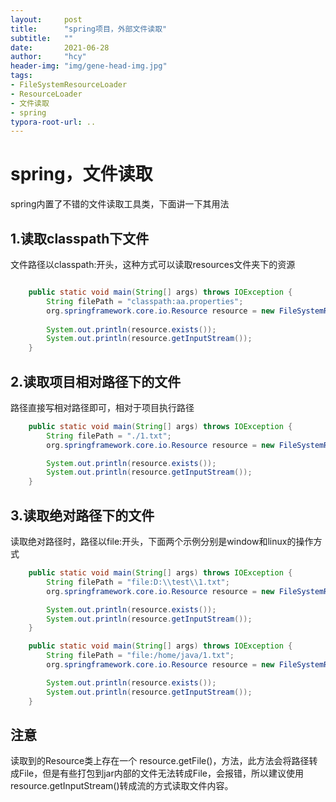 ```yaml
---
layout:     post
title:      "spring项目，外部文件读取"
subtitle:   ""
date:       2021-06-28
author:     "hcy"
header-img: "img/gene-head-img.jpg"
tags:
- FileSystemResourceLoader
- ResourceLoader
- 文件读取
- spring
typora-root-url: ..
---
```




# spring，文件读取

spring内置了不错的文件读取工具类，下面讲一下其用法
    
## 1.读取classpath下文件
   文件路径以classpath:开头，这种方式可以读取resources文件夹下的资源

```java

    public static void main(String[] args) throws IOException {
        String filePath = "classpath:aa.properties";
        org.springframework.core.io.Resource resource = new FileSystemResourceLoader().getResource(filePath);
        
        System.out.println(resource.exists());
        System.out.println(resource.getInputStream());
    }

```    
    

## 2.读取项目相对路径下的文件

路径直接写相对路径即可，相对于项目执行路径

```java
    public static void main(String[] args) throws IOException {
        String filePath = "./1.txt";
        org.springframework.core.io.Resource resource = new FileSystemResourceLoader().getResource(filePath);

        System.out.println(resource.exists());
        System.out.println(resource.getInputStream());
    }
```

## 3.读取绝对路径下的文件

读取绝对路径时，路径以file:开头，下面两个示例分别是window和linux的操作方式


```java
    public static void main(String[] args) throws IOException {
        String filePath = "file:D:\\test\\1.txt";
        org.springframework.core.io.Resource resource = new FileSystemResourceLoader().getResource(filePath);

        System.out.println(resource.exists());
        System.out.println(resource.getInputStream());
    }

```

```java
    public static void main(String[] args) throws IOException {
        String filePath = "file:/home/java/1.txt";
        org.springframework.core.io.Resource resource = new FileSystemResourceLoader().getResource(filePath);

        System.out.println(resource.exists());
        System.out.println(resource.getInputStream());
    }

```

## 注意

读取到的Resource类上存在一个 resource.getFile()，方法，此方法会将路径转成File，但是有些打包到jar内部的文件无法转成File，会报错，所以建议使用resource.getInputStream()转成流的方式读取文件内容。





​		